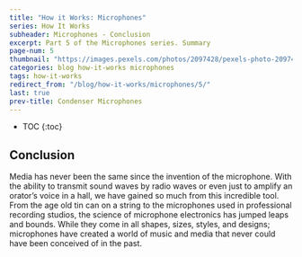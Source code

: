 ```yaml
---
title: "How it Works: Microphones"
series: How It Works
subheader: Microphones - Conclusion
excerpt: Part 5 of the Microphones series. Summary
page-num: 5
thumbnail: "https://images.pexels.com/photos/2097428/pexels-photo-2097428.jpeg"
categories: blog how-it-works microphones
tags: how-it-works
redirect_from: "/blog/how-it-works/microphones/5/"
last: true
prev-title: Condenser Microphones
---
```

* TOC
{:toc}

## Conclusion
                
Media has never been the same since the invention of the microphone. With the ability to transmit sound waves by radio waves or even just to amplify an orator’s voice in a hall, we have gained so much from this incredible tool. From the age old tin can on a string to the microphones used in professional recording studios, the science of microphone electronics has jumped leaps and bounds. While they come in all shapes, sizes, styles, and designs; microphones have created a world of music and media that never could have been conceived of in the past.